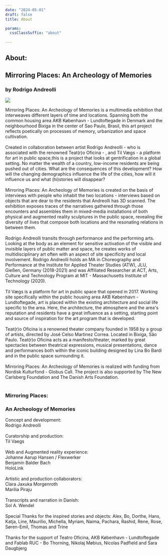 ```yaml
---
date: "2024-05-01"
draft: false
title: About

params:
  cssClassSuffix: "about"
  
---
```


## About:
## Mirroring Places: An Archeology of Memories
### by Rodrigo Andreolli

<img src="/images/14_cloud.png">

Mirroring Places: An Archeology of Memories is a multimedia exhibition that interweaves different layers of time and locations. Spanning both the common housing area AKB København - Lundtoftegade in Denmark and the neighbourhood Bixiga in the center of Sao Paulo, Brasil, this art project reflects poetically on processes of memory, urbanization and space cultivation.
<br><br>
Created in collaboration between artist Rodrigo Andreolli - who is associated with the renowned Teat(r)o Oficina - , and Til Vægs - a platform for art in public space,this is a project that looks at gentrification in a global setting. No matter the wealth of a country, low-income residents are being pushed out of cities. What are the consequences of this development? How will the changing demographics influence the life of the cities, how will it influence us and what (hi)stories will disappear?
<br><br>
Mirroring Places: An Archeology of Memories is created on the basis of interviews with people who inhabit the two locations - interviews based on objects that are dear to the residents that Andreolli has 3D scanned. The exhibition exposes traces of the narratives gathered through those encounters and assembles them in mixed-media installations of both physical and augmented reality sculptures in the public space, revealing the diversity of lives that compose both locations and the resonating relations in between them.
<br><br>
Rodrigo Andreolli transits through performance and the performing arts.  Looking at the body as an element for sensitive activation of the visible and invisible layers of public matter and space, he creates works of multidisciplinary art often with an aspect of site specificity and local involvement.
Rodrigo Andreolli holds an MA in Choreography and Performance at the Institute for Applied Theater Studies (ATW), JLU, Gießen, Germany (2018-2021) and was Affiliated Researcher at ACT, Arts, Culture and Technology Program at MIT - Massachusetts Institute of Technology (2020).
<br><br>
Til Vægs is a platform for art in public space that opened in 2017. Working site specifically within the public housing area AKB København - Lundtoftegade, art is placed within the existing architecture and social life specific to the area. Here, the architecture, the atmosphere and the area's reputation and residents have a great influence as a setting, starting point and source of inspiration for the art program that is developed.
<br><br>
Teat(r)o Oficina is a renowned theater company founded in 1958 by a group of artists, directed by José Celso Martinez Correa. Located in Bixiga, São Paulo. Teat(r)o Oficina acts as a manifesto/theater, marked by great spectacles between theatrical expressions, musical presentations, dance and performances both within the iconic building designed by Lina Bo Bardi and in the public space surrounding it.
<br><br>
Mirroring Places: An Archeology of Memories is realized with funding from Nordisk Kulturfond -  Globus Call. The project is also supported by The New Carlsberg Foundation and The Danish Arts Foundation.
<br><br>

### Mirroring Places:
### An Archeology of Memories

Concept and development:<br>Rodrigo Andreolli
<br><br>
Curatorship and production:<br>Til Vaegs
<br><br>
Web and Augmented reality experience:<br>
Johanne Aarup Hansen / Flexwerker<br>
Benjamin Balder Bach<br>
HoloLink
<br><br>
Artistic and production collaborators:<br> 
Clara Jaxuka Morgenroth<br>
Marilia Piraju<br>
<br>
Transcripts and narration in Danish:<br>
Sol A. Wendel
<br><br>
Special Thanks for the inspired stories and objects: Alex, Bo, Dorthe, Hans, Katja, Line, Maurílio,  Michella, Myriam, Naima, Pachara, Rashid, Rene, Rose, Søren-Emil, Thomas and Trine
<br><br>
Thanks for the support of Teatro Oficina, AKB København - Lundtoftegade and Fablab RUC - Bo Thorning, Nikolaj Møbius, Nicolas Padfield and Sara Daugbjerg